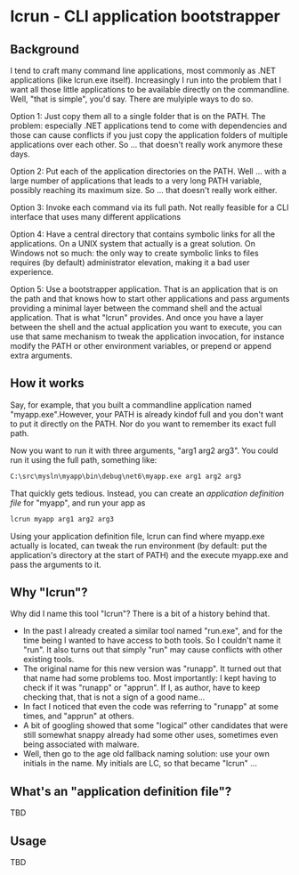 ﻿# lcrun - CLI application bootstrapper

## Background

I tend to craft many command line applications, most commonly as
.NET applications (like lcrun.exe itself). Increasingly I run into the
problem that I want all those little applications to be available directly
on the commandline. Well, "that is simple", you'd say. There are mulyiple
ways to do so.

Option 1: Just copy them all to a single folder that is on the PATH.
The problem: especially .NET applications tend to come with dependencies
and those can cause conflicts if you just copy the application folders
of multiple applications over each other. So ... that doesn't really
work anymore these days.

Option 2: Put each of the application directories on the PATH. Well ...
with a large number of applications that leads to a very long PATH
variable, possibly reaching its maximum size. So ... that doesn't really
work either.

Option 3: Invoke each command via its full path. Not really feasible
for a CLI interface that uses many different applications

Option 4: Have a central directory that contains symbolic links for
all the applications. On a UNIX system that actually is a great solution.
On Windows not so much: the only way to create symbolic links to files
requires (by default) administrator elevation, making it a bad user
experience.

Option 5: Use a bootstrapper application. That is an application that
is on the path and that knows how to start other applications and pass
arguments providing a minimal layer between the command shell and the
actual application. That is what "lcrun" provides. And once you have a
layer between the shell and the actual application you want to execute,
you can use that same mechanism to tweak the application invocation,
for instance modify the PATH or other environment variables, or 
prepend or append extra arguments.

## How it works
Say, for example, that you built a commandline application named 
"myapp.exe".However, your PATH is already kindof full and you don't
want to put it directly on the PATH. Nor do you want to remember its
exact full path.

Now you want to run it with three arguments, "arg1 arg2 arg3". You
could run it using the full path, something like:

```bat
C:\src\mysln\myapp\bin\debug\net6\myapp.exe arg1 arg2 arg3
```

That quickly gets tedious. Instead, you can create an
_application definition file_ for "myapp", and run your app as

```bat
lcrun myapp arg1 arg2 arg3
```

Using your application definition file, lcrun can find where
myapp.exe actually is located, can tweak the run environment
(by default: put the application's directory at the start of PATH)
and the execute myapp.exe and pass the arguments to it.

## Why "lcrun"?

Why did I name this tool "lcrun"? There is a bit of a history behind
that.

* In the past I already created a similar tool named "run.exe", and
  for the time being I wanted to have access to both tools. So I
  couldn't name it "run". It also turns out that simply "run" may
  cause conflicts with other existing tools.
* The original name for this new version was "runapp". It turned out
  that that name had some problems too. Most importantly: I kept 
  having to check if it was "runapp" or "apprun". If I, as author,
  have to keep checking that, that is not a sign of a good name...
* In fact I noticed that even the code was referring to "runapp" at
  some times, and "apprun" at others.
* A bit of googling showed that some "logical" other candidates that
  were still somewhat snappy already had some other uses, sometimes
  even being associated with malware.
* Well, then go to the age old fallback naming solution: use your
  own initials in the name. My initials are LC, so that became
  "lcrun" ...

## What's an "application definition file"?

TBD

## Usage

TBD




